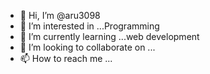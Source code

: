 - 👋 Hi, I’m @aru3098
- 👀 I’m interested in ...Programming
- 🌱 I’m currently learning ...web development
- 💞️ I’m looking to collaborate on ...
- 📫 How to reach me ...

<!---
aru3098/aru3098 is a ✨ special ✨ repository because its `README.md` (this file) appears on your GitHub profile.
You can click the Preview link to take a look at your changes.
--->
